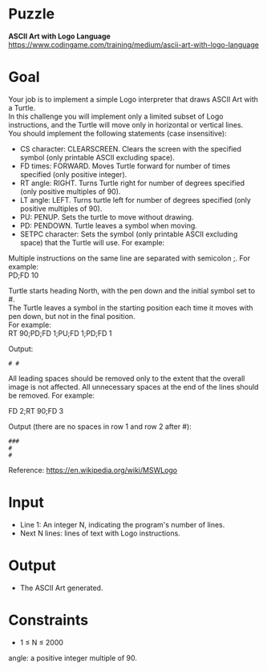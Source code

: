 # Puzzle
**ASCII Art with Logo Language** https://www.codingame.com/training/medium/ascii-art-with-logo-language

# Goal
Your job is to implement a simple Logo interpreter that draws ASCII Art with a Turtle.  
In this challenge you will implement only a limited subset of Logo instructions, and the Turtle will move only in horizontal or vertical lines.  
You should implement the following statements (case insensitive):  
* CS character: CLEARSCREEN. Clears the screen with the specified symbol (only printable ASCII excluding space).
* FD times: FORWARD. Moves Turtle forward for number of times specified (only positive integer).
* RT angle: RIGHT. Turns Turtle right for number of degrees specified (only positive multiples of 90).
* LT angle: LEFT. Turns turtle left for number of degrees specified (only positive multiples of 90).
* PU: PENUP. Sets the turtle to move without drawing.
* PD: PENDOWN. Turtle leaves a symbol when moving.
* SETPC character: Sets the symbol (only printable ASCII excluding space) that the Turtle will use. For example:

Multiple instructions on the same line are separated with semicolon ;. For example:  
PD;FD 10

Turtle starts heading North, with the pen down and the initial symbol set to #.  
The Turtle leaves a symbol in the starting position each time it moves with pen down, but not in the final position.  
For example:  
RT 90;PD;FD 1;PU;FD 1;PD;FD 1

Output: 
```
# #
```
All leading spaces should be removed only to the extent that the overall image is not affected. All unnecessary spaces at the end of the lines should be removed. For example:  

FD 2;RT 90;FD 3

Output (there are no spaces in row 1 and row 2 after #):  
```
###
#
#
```

Reference: https://en.wikipedia.org/wiki/MSWLogo

# Input
* Line 1: An integer N, indicating the program's number of lines.
* Next N lines: lines of text with Logo instructions.

# Output
* The ASCII Art generated.

# Constraints
* 1 ≤ N ≤ 2000
  
angle: a positive integer multiple of 90.
